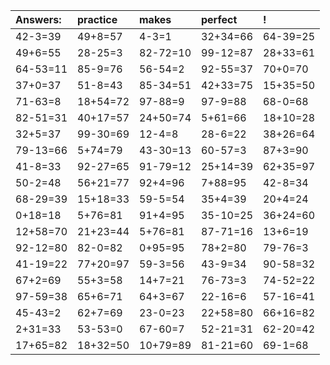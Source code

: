 | Answers: | practice | makes | perfect | ! |
| :--- | :--- | :--- | :--- | :--- |
| 42-3=39 | 49+8=57 | 4-3=1 | 32+34=66 | 64-39=25 | 
| 49+6=55 | 28-25=3 | 82-72=10 | 99-12=87 | 28+33=61 | 
| 64-53=11 | 85-9=76 | 56-54=2 | 92-55=37 | 70+0=70 | 
| 37+0=37 | 51-8=43 | 85-34=51 | 42+33=75 | 15+35=50 | 
| 71-63=8 | 18+54=72 | 97-88=9 | 97-9=88 | 68-0=68 | 
| 82-51=31 | 40+17=57 | 24+50=74 | 5+61=66 | 18+10=28 | 
| 32+5=37 | 99-30=69 | 12-4=8 | 28-6=22 | 38+26=64 | 
| 79-13=66 | 5+74=79 | 43-30=13 | 60-57=3 | 87+3=90 | 
| 41-8=33 | 92-27=65 | 91-79=12 | 25+14=39 | 62+35=97 | 
| 50-2=48 | 56+21=77 | 92+4=96 | 7+88=95 | 42-8=34 | 
| 68-29=39 | 15+18=33 | 59-5=54 | 35+4=39 | 20+4=24 | 
| 0+18=18 | 5+76=81 | 91+4=95 | 35-10=25 | 36+24=60 | 
| 12+58=70 | 21+23=44 | 5+76=81 | 87-71=16 | 13+6=19 | 
| 92-12=80 | 82-0=82 | 0+95=95 | 78+2=80 | 79-76=3 | 
| 41-19=22 | 77+20=97 | 59-3=56 | 43-9=34 | 90-58=32 | 
| 67+2=69 | 55+3=58 | 14+7=21 | 76-73=3 | 74-52=22 | 
| 97-59=38 | 65+6=71 | 64+3=67 | 22-16=6 | 57-16=41 | 
| 45-43=2 | 62+7=69 | 23-0=23 | 22+58=80 | 66+16=82 | 
| 2+31=33 | 53-53=0 | 67-60=7 | 52-21=31 | 62-20=42 | 
| 17+65=82 | 18+32=50 | 10+79=89 | 81-21=60 | 69-1=68 | 

